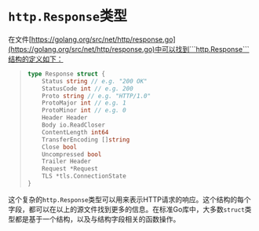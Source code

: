 # **```http.Response```类型**

在文件[https://golang.org/src/net/http/response.go](https://golang.org/src/net/http/response.go)中可以找到```http.Response```结构的定义如下：

> ```go
> type Response struct {
>     Status string // e.g. "200 OK"
>     StatusCode int // e.g. 200
>     Proto string // e.g. "HTTP/1.0"
>     ProtoMajor int // e.g. 1
>     ProtoMinor int // e.g. 0
>     Header Header
>     Body io.ReadCloser
>     ContentLength int64
>     TransferEncoding []string
>     Close bool
>     Uncompressed bool
>     Trailer Header
>     Request *Request
>     TLS *tls.ConnectionState
> }
> ```

这个复杂的```http.Response```类型可以用来表示HTTP请求的响应。这个结构的每个字段，都可以在以上的源文件找到更多的信息。在标准Go库中，大多数```struct```类型都是基于一个结构，以及与结构字段相关的函数操作。

